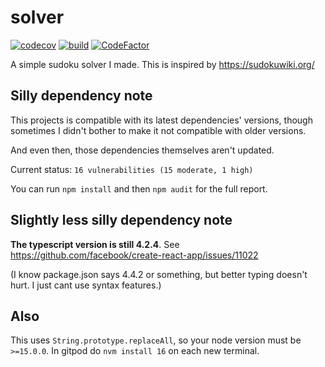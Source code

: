 # solver

[![codecov](https://codecov.io/gh/icecream17/solver/branch/main/graph/badge.svg?token=FOcsmxUx91)](https://codecov.io/gh/icecream17/solver)
[![build](https://github.com/icecream17/solver/workflows/build/badge.svg)](https://github.com/icecream17/solver/actions)
[![CodeFactor](https://www.codefactor.io/repository/github/icecream17/solver/badge/main)](https://www.codefactor.io/repository/github/icecream17/solver/overview/main)

A simple sudoku solver I made. This is inspired by <https://sudokuwiki.org/>

## Silly dependency note

This projects is compatible with its latest dependencies' versions,
though sometimes I didn't bother to make it not compatible with older versions.

And even then, those dependencies themselves aren't updated.

Current status: `16 vulnerabilities (15 moderate, 1 high)`

You can run `npm install` and then `npm audit` for the full report.

## Slightly less silly dependency note

__The typescript version is still 4.2.4__. See <https://github.com/facebook/create-react-app/issues/11022>

(I know package.json says 4.4.2 or something, but better typing doesn't hurt. I just cant use syntax features.)

## Also

This uses `String.prototype.replaceAll`, so your node version must be `>=15.0.0`. In gitpod do `nvm install 16` on each new terminal.
